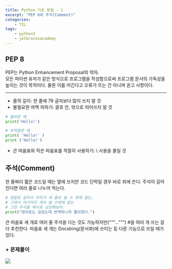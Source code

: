 ```yaml
---
title: Python 기초 문법 - 1
excerpt: "PEP 8와 주석(Comment)"
categories: 
    - TIL
tags:
    - python3
    - jetbrainsacademy
---
```

## PEP 8
PEP는 Python Enhancement Proposal의 약자.  
모든 파이썬 유저가 같은 방식으로 프로그램을 작성함으로써
프로그램 문서의 가독성을 높이는 것이 목적이다. 물론 이를 어긴다고 오류가 뜨는 건 아니며 권고 사항이다.  
* * *
- 줄의 길이: 한 줄에 79 글자보다 많이 쓰지 말 것
- 불필요한 여백 피하기: 괄호 안, 밖으로 띄어쓰지 말 것  

```python
# 올바른 예
print('Hello!')

# 부적절한 예
print( 'Hello!' )
print ('Hello!')
```

- 큰 따옴표와 작은 따옴표를 적절히 사용하기: \ 사용을 줄일 것  


## 주석(Comment)
한 줄짜리 짧은 코드일 때는 옆에 쓰지만 코드 단락일 경우 바로 위에 쓴다. 주석이 길어진다면 여러 줄로 나누어 적는다.
```python
# 정말로 길어서 우리가 세 줄로 쓸 수 밖에 없는,
# 그래서 여기까지 계속 쓸 수밖에 없는
# 그런 주석을 예시로 상상해보라.
print("영어로는 길었는데 번역하니까 짧아졌다.")
```
큰 따옴표 세 개로 여러 줄 주석을 다는 것도 가능하지만("""...""") #을 여러 개 쓰는 걸 더 추천한다. 따옴표 세 개는 Docstring(문서화)에 쓰이는 등 다른 기능으로 쓰일 때가 있다.  

### + 문제풀이
![](https://dulcis-hortus.github.io/assets/images/0612_joke.JPG)  
<br>


